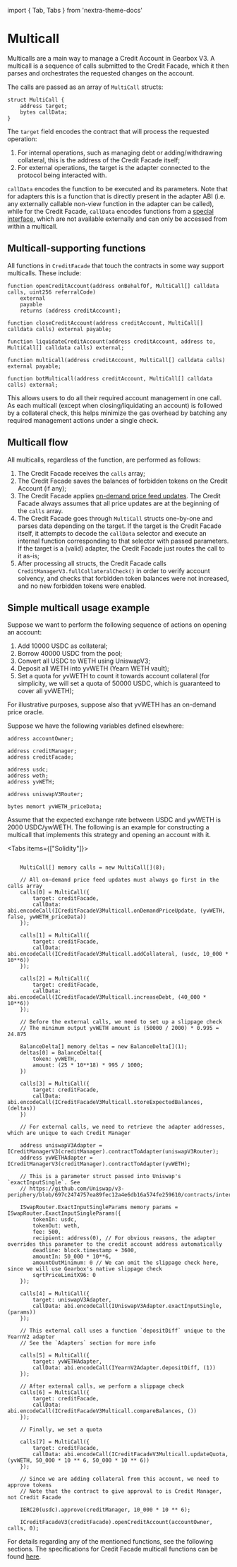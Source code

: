 import { Tab, Tabs } from 'nextra-theme-docs'

# Multicall

Multicalls are a main way to manage a Credit Account in Gearbox V3. A multicall is a sequence of calls submitted to the Credit Facade, which it then parses and orchestrates the requested changes on the account.

The calls are passed as an array of `MultiCall` structs:

```solidity
struct MultiCall {
    address target;
    bytes callData;
}
```

The `target` field encodes the contract that will process the requested operation:

1. For internal operations, such as managing debt or adding/withdrawing collateral, this is the address of the Credit Facade itself;
2. For external operations, the target is the adapter connected to the protocol being interacted with.

`callData` encodes the function to be executed and its parameters. Note that for adapters this is a function that is directly present in the adapter ABI (i.e. any externally callable non-view function in the adapter can be called), while for the Credit Facade, `callData` encodes functions from a [special interface](https://github.com/Gearbox-protocol/core-v3/blob/ca43d1b9bf79a0c2a71ce4ad6fdcc562bb525ba4/contracts/interfaces/ICreditFacadeV3Multicall.sol#L44), which are not available externally and can only be accessed from within a multicall.

## Multicall-supporting functions

All functions in `CreditFacade` that touch the contracts in some way support multicalls. These include:

```solidity
function openCreditAccount(address onBehalfOf, MultiCall[] calldata calls, uint256 referralCode)
    external
    payable
    returns (address creditAccount);

function closeCreditAccount(address creditAccount, MultiCall[] calldata calls) external payable;

function liquidateCreditAccount(address creditAccount, address to, MultiCall[] calldata calls) external;

function multicall(address creditAccount, MultiCall[] calldata calls) external payable;

function botMulticall(address creditAccount, MultiCall[] calldata calls) external;
```

This allows users to do all their required account management in one call. As each multicall (except when closing/liquidating an account) is followed by a collateral check, this helps minimize the gas overhead by batching any required management actions under a single check.

## Multicall flow

All multicalls, regardless of the function, are performed as follows:

1. The Credit Facade receives the `calls` array;
2. The Credit Facade saves the balances of forbidden tokens on the Credit Account (if any);
3. The Credit Facade applies [on-demand price feed updates](./on-demand-pf). The Credit Facade always assumes that all price updates are at the beginning of the `calls` array.
4. The Credit Facade goes through `MultiCall` structs one-by-one and parses data depending on the target. If the target is the Credit Facade itself, it attempts to decode the `callData` selector and execute an internal function corresponding to that selector with passed parameters. If the target is a (valid) adapter, the Credit Facade just routes the call to it as-is;
5. After processing all structs, the Credit Facade calls `CreditManagerV3.fullCollateralCheck()` in order to verify account solvency, and checks that forbidden token balances were not increased, and no new forbidden tokens were enabled.

## Simple multicall usage example

Suppose we want to perform the following sequence of actions on opening an account:

1. Add 10000 USDC as collateral;
2. Borrow 40000 USDC from the pool;
3. Convert all USDC to WETH using UniswapV3;
4. Deposit all WETH into yvWETH (Yearn WETH vault);
5. Set a quota for yvWETH to count it towards account collateral (for simplicity, we will set a quota of 50000 USDC, which is guaranteed to cover all yvWETH);

For illustrative purposes, suppose also that yvWETH has an on-demand price oracle.

Suppose we have the following variables defined elsewhere:

```solidity
address accountOwner;

address creditManager;
address creditFacade;

address usdc;
address weth;
address yvWETH;

address uniswapV3Router;

bytes memort yvWETH_priceData;
```

Assume that the expected exchange rate between USDC and ywWETH is 2000 USDC/ywWETH.
The following is an example for constructing a multicall that implements this strategy and opening an account with it.

<Tabs items={["Solidity"]}>
<Tab>

```solidity

    MultiCall[] memory calls = new MultiCall[](8);

    // All on-demand price feed updates must always go first in the calls array
    calls[0] = MultiCall({
        target: creditFacade,
        callData: abi.encodeCall(ICreditFacadeV3Multicall.onDemandPriceUpdate, (yvWETH, false, ywWETH_priceData))
    });

    calls[1] = MultiCall({
        target: creditFacade,
        callData: abi.encodeCall(ICreditFacadeV3Multicall.addCollateral, (usdc, 10_000 * 10**6))
    });

    calls[2] = MultiCall({
        target: creditFacade,
        callData: abi.encodeCall(ICreditFacadeV3Multicall.increaseDebt, (40_000 * 10**6))
    });

    // Before the external calls, we need to set up a slippage check
    // The minimum output yvWETH amount is (50000 / 2000) * 0.995 = 24.875

    BalanceDelta[] memory deltas = new BalanceDelta[](1);
    deltas[0] = BalanceDelta({
        token: yvWETH,
        amount: (25 * 10**18) * 995 / 1000;
    })

    calls[3] = MultiCall({
        target: creditFacade,
        callData: abi.encodeCall(ICreditFacadeV3Multicall.storeExpectedBalances, (deltas))
    })

    // For external calls, we need to retrieve the adapter addresses, which are unique to each Credit Manager

    address uniswapV3Adapter = ICreditManagerV3(creditManager).contractToAdapter(uniswapV3Router);
    address yvWETHAdapter = ICreditManagerV3(creditManager).contractToAdapter(yvWETH);

    // This is a parameter struct passed into Uniswap's `exactInputSingle`. See
    // https://github.com/Uniswap/v3-periphery/blob/697c2474757ea89fec12a4e6db16a574fe259610/contracts/interfaces/ISwapRouter.sol#L10

    ISwapRouter.ExactInputSingleParams memory params = ISwapRouter.ExactInputSingleParams({
        tokenIn: usdc,
        tokenOut: weth,
        fee: 500,
        recipient: address(0), // For obvious reasons, the adapter overrides this parameter to the credit account address automatically
        deadline: block.timestamp + 3600,
        amountIn: 50_000 * 10**6,
        amountOutMinimum: 0 // We can omit the slippage check here, since we will use Gearbox's native slippage check
        sqrtPriceLimitX96: 0
    });

    calls[4] = MultiCall({
        target: uniswapV3Adapter,
        callData: abi.encodeCall(IUniswapV3Adapter.exactInputSingle, (params))
    });

    // This external call uses a function `depositDiff` unique to the YearnV2 adapter
    // See the `Adapters` section for more info

    calls[5] = MultiCall({
        target: yvWETHAdapter,
        callData: abi.encodeCall(IYearnV2Adapter.depositDiff, (1))
    });

    // After external calls, we perform a slippage check
    calls[6] = MultiCall({
        target: creditFacade,
        callData: abi.encodeCall(ICreditFacadeV3Multicall.compareBalances, ())
    });

    // Finally, we set a quota

    calls[7] = MultiCall({
        target: creditFacade,
        callData: abi.encodeCall(ICreditFacadeV3Multicall.updateQuota, (yvWETH, 50_000 * 10 ** 6, 50_000 * 10 ** 6))
    });

    // Since we are adding collateral from this account, we need to approve tokens
    // Note that the contract to give approval to is Credit Manager, not Credit Facade

    IERC20(usdc).approve(creditManager, 10_000 * 10 ** 6);

    ICreditFacadeV3(creditFacade).openCreditAccount(accountOwner, calls, 0);
```

</Tab>
</Tabs>

For details regarding any of the mentioned functions, see the following sections.
The specifications for Credit Facade multicall functions can be found [here](https://github.com/Gearbox-protocol/core-v3/blob/ca43d1b9bf79a0c2a71ce4ad6fdcc562bb525ba4/contracts/interfaces/ICreditFacadeV3Multicall.sol#L44).
